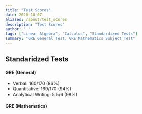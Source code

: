 ```yaml
---
title: "Test Scores"
date: 2020-10-07
aliases: /about/test_scores
description: "Test Scores"
author: " "
tags: ["Linear Algebra", "Calculus", "Standardized Tests"]
summary: "GRE General Test, GRE Mathematics Subject Test"
---
```

## Standaridzed Tests

#### GRE (General)

+ Verbal: 160/170 (86%)
+ Quantitative: 169/170 (94%)
+ Analytical Writing: 5.5/6 (98%)

#### GRE (Mathematics)
